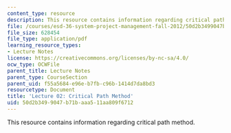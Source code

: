 ```yaml
---
content_type: resource
description: This resource contains information regarding critical path method.
file: /courses/esd-36-system-project-management-fall-2012/50d2b3499047b71baaa511aa809f6712_MITESD_36F12_Lec02.pdf
file_size: 628454
file_type: application/pdf
learning_resource_types:
- Lecture Notes
license: https://creativecommons.org/licenses/by-nc-sa/4.0/
ocw_type: OCWFile
parent_title: Lecture Notes
parent_type: CourseSection
parent_uid: f55a5684-e96e-b7fb-c96b-1414d7da8bd3
resourcetype: Document
title: 'Lecture 02: Critical Path Method'
uid: 50d2b349-9047-b71b-aaa5-11aa809f6712
---
```

This resource contains information regarding critical path method.